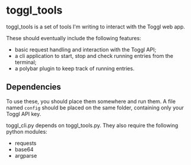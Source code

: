# toggl_tools

toggl_tools is a set of tools I'm writing to interact with the Toggl web app.

These should eventually include the following features:
* basic request handling and interaction with the Toggl API;
* a cli application to start, stop and check running entries from the terminal;
* a polybar plugin to keep track of running entries.

## Dependencies
To use these, you should place them somewhere and run them. A file named `config` should be placed on the same folder, containing only your Toggl API key.

toggl_cli.py depends on toggl_tools.py. They also require the following python modules:
* requests
* base64
* argparse
